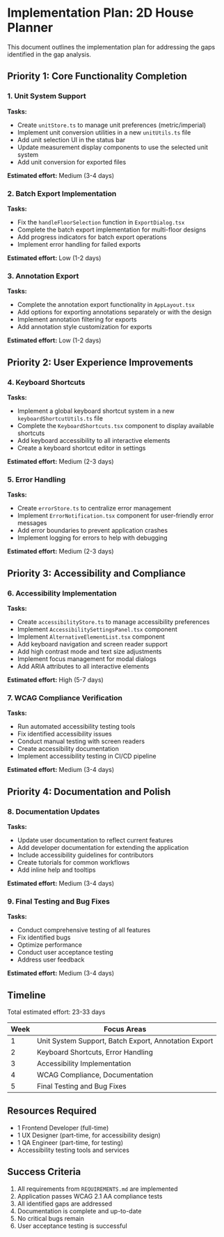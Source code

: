 # Implementation Plan: 2D House Planner

This document outlines the implementation plan for addressing the gaps identified in the gap analysis.

## Priority 1: Core Functionality Completion

### 1. Unit System Support

**Tasks:**
- Create `unitStore.ts` to manage unit preferences (metric/imperial)
- Implement unit conversion utilities in a new `unitUtils.ts` file
- Add unit selection UI in the status bar
- Update measurement display components to use the selected unit system
- Add unit conversion for exported files

**Estimated effort:** Medium (3-4 days)

### 2. Batch Export Implementation

**Tasks:**
- Fix the `handleFloorSelection` function in `ExportDialog.tsx`
- Complete the batch export implementation for multi-floor designs
- Add progress indicators for batch export operations
- Implement error handling for failed exports

**Estimated effort:** Low (1-2 days)

### 3. Annotation Export

**Tasks:**
- Complete the annotation export functionality in `AppLayout.tsx`
- Add options for exporting annotations separately or with the design
- Implement annotation filtering for exports
- Add annotation style customization for exports

**Estimated effort:** Low (1-2 days)

## Priority 2: User Experience Improvements

### 4. Keyboard Shortcuts

**Tasks:**
- Implement a global keyboard shortcut system in a new `keyboardShortcutUtils.ts` file
- Complete the `KeyboardShortcuts.tsx` component to display available shortcuts
- Add keyboard accessibility to all interactive elements
- Create a keyboard shortcut editor in settings

**Estimated effort:** Medium (2-3 days)

### 5. Error Handling

**Tasks:**
- Create `errorStore.ts` to centralize error management
- Implement `ErrorNotification.tsx` component for user-friendly error messages
- Add error boundaries to prevent application crashes
- Implement logging for errors to help with debugging

**Estimated effort:** Medium (2-3 days)

## Priority 3: Accessibility and Compliance

### 6. Accessibility Implementation

**Tasks:**
- Create `accessibilityStore.ts` to manage accessibility preferences
- Implement `AccessibilitySettingsPanel.tsx` component
- Implement `AlternativeElementList.tsx` component
- Add keyboard navigation and screen reader support
- Add high contrast mode and text size adjustments
- Implement focus management for modal dialogs
- Add ARIA attributes to all interactive elements

**Estimated effort:** High (5-7 days)

### 7. WCAG Compliance Verification

**Tasks:**
- Run automated accessibility testing tools
- Fix identified accessibility issues
- Conduct manual testing with screen readers
- Create accessibility documentation
- Implement accessibility testing in CI/CD pipeline

**Estimated effort:** Medium (3-4 days)

## Priority 4: Documentation and Polish

### 8. Documentation Updates

**Tasks:**
- Update user documentation to reflect current features
- Add developer documentation for extending the application
- Include accessibility guidelines for contributors
- Create tutorials for common workflows
- Add inline help and tooltips

**Estimated effort:** Medium (3-4 days)

### 9. Final Testing and Bug Fixes

**Tasks:**
- Conduct comprehensive testing of all features
- Fix identified bugs
- Optimize performance
- Conduct user acceptance testing
- Address user feedback

**Estimated effort:** Medium (3-4 days)

## Timeline

Total estimated effort: 23-33 days

| Week | Focus Areas |
|------|-------------|
| 1    | Unit System Support, Batch Export, Annotation Export |
| 2    | Keyboard Shortcuts, Error Handling |
| 3    | Accessibility Implementation |
| 4    | WCAG Compliance, Documentation |
| 5    | Final Testing and Bug Fixes |

## Resources Required

- 1 Frontend Developer (full-time)
- 1 UX Designer (part-time, for accessibility design)
- 1 QA Engineer (part-time, for testing)
- Accessibility testing tools and services

## Success Criteria

1. All requirements from `REQUIREMENTS.md` are implemented
2. Application passes WCAG 2.1 AA compliance tests
3. All identified gaps are addressed
4. Documentation is complete and up-to-date
5. No critical bugs remain
6. User acceptance testing is successful